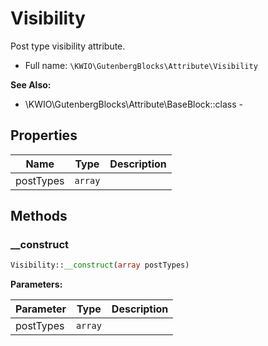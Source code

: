 # Visibility

Post type visibility attribute.



* Full name: `\KWIO\GutenbergBlocks\Attribute\Visibility`

**See Also:**

* \KWIO\GutenbergBlocks\Attribute\BaseBlock::class - 


## Properties

| Name | Type | Description |
|------|------|-------------|
| postTypes | `array` |   |

## Methods
### __construct 




```php
Visibility::__construct(array postTypes)
```


**Parameters:**

| Parameter | Type | Description |
|-----------|------|-------------|
| postTypes | `array` |  |



